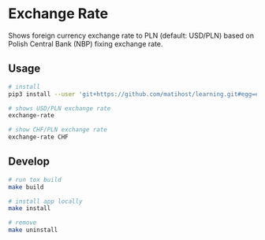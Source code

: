 # Exchange Rate

Shows foreign currency exchange rate to PLN (default: USD/PLN) based on Polish Central Bank (NBP) fixing exchange rate.

## Usage

```bash
# install
pip3 install --user 'git+https://github.com/matihost/learning.git#egg=exchange-rate&subdirectory=python/apps/exchange-rate'

# shows USD/PLN exchange rate
exchange-rate

# show CHF/PLN exchange rate
exchange-rate CHF
```

## Develop

```bash
# run tox build
make build

# install app locally
make install

# remove
make uninstall
```
